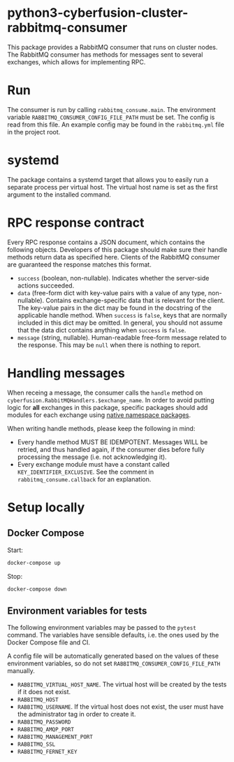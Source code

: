 # python3-cyberfusion-cluster-rabbitmq-consumer

This package provides a RabbitMQ consumer that runs on cluster nodes. The RabbitMQ consumer has methods for messages sent to several exchanges, which allows for implementing RPC.

# Run

The consumer is run by calling `rabbitmq_consume.main`. The environment variable `RABBITMQ_CONSUMER_CONFIG_FILE_PATH` must be set. The config is read from this file. An example config may be found in the `rabbitmq.yml` file in the project root.

# systemd

The package contains a systemd target that allows you to easily run a separate process per virtual host. The virtual host name is set as the first argument to the installed command.

# RPC response contract

Every RPC response contains a JSON document, which contains the following objects. Developers of this package should make sure their handle methods return data as specified here. Clients of the RabbitMQ consumer are guaranteed the response matches this format.

* `success` (boolean, non-nullable). Indicates whether the server-side actions succeeded.
* `data` (free-form dict with key-value pairs with a value of any type, non-nullable). Contains exchange-specific data that is relevant for the client. The key-value pairs in the dict may be found in the docstring of the applicable handle method. When `success` is `false`, keys that are normally included in this dict may be omitted. In general, you should not assume that the data dict contains anything when `success` is `false`.
* `message` (string, nullable). Human-readable free-form message related to the response. This may be `null` when there is nothing to report.

# Handling messages

When receing a message, the consumer calls the `handle` method on `cyberfusion.RabbitMQHandlers.$exchange_name`. In order to avoid putting logic for **all** exchanges in this package, specific packages should add modules for each exchange using [native namespace packages](https://packaging.python.org/en/latest/guides/packaging-namespace-packages/#native-namespace-packages).

When writing handle methods, please keep the following in mind:

* Every handle method MUST BE IDEMPOTENT. Messages WILL be retried, and thus handled again, if the consumer dies before fully processing the message (i.e. not acknowledging it).
* Every exchange module must have a constant called `KEY_IDENTIFIER_EXCLUSIVE`. See the comment in `rabbitmq_consume.callback` for an explanation.

# Setup locally

## Docker Compose

Start:

```bash
docker-compose up
```

Stop:

```bash
docker-compose down
```

## Environment variables for tests

The following environment variables may be passed to the `pytest` command. The variables have sensible defaults, i.e. the ones used by the Docker Compose file and CI.

A config file will be automatically generated based on the values of these environment variables, so do not set `RABBITMQ_CONSUMER_CONFIG_FILE_PATH` manually.

* `RABBITMQ_VIRTUAL_HOST_NAME`. The virtual host will be created by the tests if it does not exist.
* `RABBITMQ_HOST`
* `RABBITMQ_USERNAME`. If the virtual host does not exist, the user must have the administrator tag in order to create it.
* `RABBITMQ_PASSWORD`
* `RABBITMQ_AMQP_PORT`
* `RABBITMQ_MANAGEMENT_PORT`
* `RABBITMQ_SSL`
* `RABBITMQ_FERNET_KEY`
